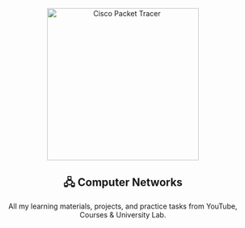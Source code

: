 <p align="center">
  <img src="https://upload.wikimedia.org/wikipedia/commons/4/43/Cisco_Packet_Tracer_screenshot.png" width="300" alt="Cisco Packet Tracer">
</p>

<h2 align="center">🖧 Computer Networks</h2>

<p align="center">
  All my learning materials, projects, and practice tasks from YouTube, Courses & University Lab.
</p>
